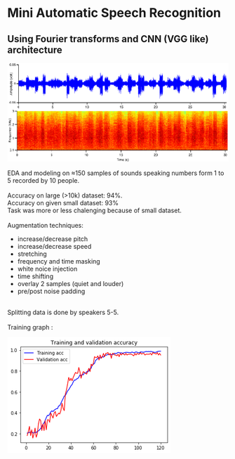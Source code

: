 # Mini Automatic Speech Recognition 
## Using Fourier transforms and CNN (VGG like) architecture

![ ](https://github.com/zvikiNozadze/MASR/blob/master/imgs/number_spectogram.png)

EDA and modeling on ≈150 samples of sounds speaking numbers form 1 to 5 recorded by 10 people.
<br>
<br>Accuracy on large (>10k) dataset: 94%. 
<br>Accuracy on given small  dataset: 93% 
<br>
Task was more or less chalenging because of small dataset.  
<br>
Augmentation techniques:
*   increase/decrease pitch
*   increase/decrease speed
*   stretching
*   frequency and time masking
*   white noice injection
*   time shifting
*   overlay 2 samples (quiet and louder)
*   pre/post noise padding  
<br>
Splitting data is done by speakers 5-5.
<br>
<br>
Training graph :
<br>

![ ]( https://github.com/zvikiNozadze/MASR/blob/master/imgs/acc_graph.png)
